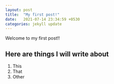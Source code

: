 ```yaml
---
layout: post
title:  "My first post!"
date:   2021-07-14 23:34:59 +0530
categories: jekyll update
---
```

Welcome to my first post!!

## Here are things I will write about 
1. This
2. That
3. Other